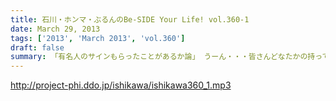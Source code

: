 ```yaml
---
title: 石川・ホンマ・ぶるんのBe-SIDE Your Life! vol.360-1
date: March 29, 2013
tags: ['2013', 'March 2013', 'vol.360']
draft: false
summary: 「有名人のサインもらったことがあるか論」 うーん・・・皆さんどなたかの持っていますか？ボクは仕事 関係で自分から下さいとしたことはないのですよねぇ。あ、高校生のときに、現役のジーコからもらったサイン！ これはうれしかったなぁ。ＮＡＭＡＥ
---
```


http://project-phi.ddo.jp/ishikawa/ishikawa360_1.mp3